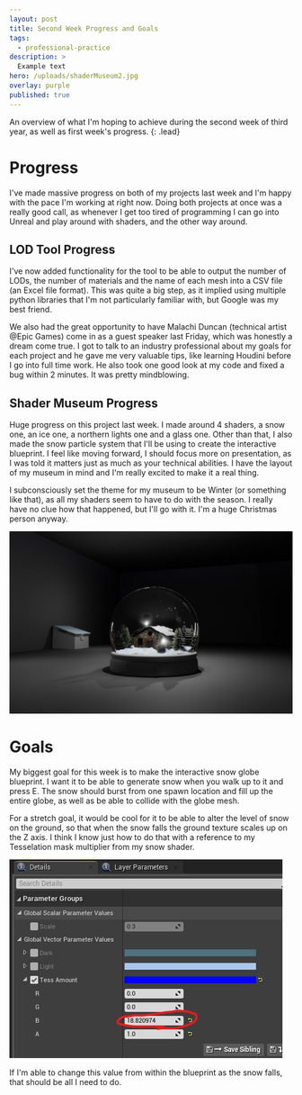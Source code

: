 ```yaml
---
layout: post
title: Second Week Progress and Goals 
tags:
  - professional-practice
description: >
  Example text
hero: /uploads/shaderMuseum2.jpg
overlay: purple
published: true
---
```

An overview of what I'm hoping to achieve during the second week of third year, as well as first week's progress.
{: .lead}


# Progress
I've made massive progress on both of my projects last week and I'm happy with the pace I'm working at right now. Doing both projects at once was a really good call, as whenever I get too tired of programming I can go into Unreal and play around with shaders, and the other way around.

## LOD Tool Progress
I've now added functionality for the tool to be able to output the number of LODs, the number of materials and the name of each mesh into a CSV file (an Excel file format). This was quite a big step, as it implied using multiple python libraries that I'm not particularly familiar with, but Google was my best friend.

We also had the great opportunity to have Malachi Duncan (technical artist @Epic Games) come in as a guest speaker last Friday, which was honestly a dream come true. I got to talk to an industry professional about my goals for each project and he gave me very valuable tips, like learning Houdini before I go into full time work. He also took one good look at my code and fixed a bug within 2 minutes. It was pretty mindblowing.


## Shader Museum Progress
Huge progress on this project last week. I made around 4 shaders, a snow one, an ice one, a northern lights one and a glass one. Other than that, I also made the snow particle system that I'll be using to create the interactive blueprint. I feel like moving forward, I should focus more on presentation, as I was told it matters just as much as your technical abilities. I have the layout of my museum in mind and I'm really excited to make it a real thing. 

I subconsciously set the theme for my museum to be Winter (or something like that), as all my shaders seem to have to do with the season. I really have no clue how that happened, but I'll go with it. I'm a huge Christmas person anyway.


![](/uploads/shaderMuseum2.jpg)




# Goals
My biggest goal for this week is to make the interactive snow globe blueprint. I want it to be able to generate snow when you walk up to it and press E. The snow should burst from one spawn location and fill up the entire globe, as well as be able to collide with the globe mesh. 

For a stretch goal, it would be cool for it to be able to alter the level of snow on the ground, so that when the snow falls the ground texture scales up on the Z axis. I think I know just how to do that with a reference to my Tesselation mask multiplier from my snow shader. 

![](/uploads/snow.jpg)

If I'm able to change this value from within the blueprint as the snow falls, that should be all I need to do.

